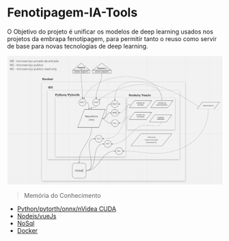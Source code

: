 # Fenotipagem-IA-Tools

O Objetivo do projeto é unificar os modelos de deep learning usados nos projetos da embrapa fenotipagem, para permitir tanto o reuso como servir de base para novas tecnologias de deep learning.

![diagrama](phenotools.png)

> Memória do Conhecimento

 * [Python/pytorth/onnx/nVidea CUDA](memoria/pytorth/README.md)
 * [Nodejs/vueJs](memoria/nodejs/README.md)
 * [NoSql](memoria/nosql/README.md)
 * [Docker](memoria/docker/README.md)
